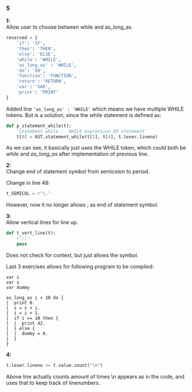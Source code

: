 ### 5

**1:**  
Allow user to choose between while and as_long_as.  

```py
reserved = {
    'if': 'IF',
    'then': 'THEN',
    'else': 'ELSE',
    'while': 'WHILE',
    'as_long_as' : 'WHILE',
    'do': 'DO',
    'function': 'FUNCTION',
    'return': 'RETURN',
    'var': 'VAR',
    'print': 'PRINT'
}
```

Added line ``` 'as_long_as' : 'WHILE' ``` which means we have multiple WHILE tokens. But is a solution, since the while statement is defined as:  

```py
def p_statement_while(t):
    'statement_while :  WHILE expression DO statement'
    t[0] = AST.statement_while(t[2], t[4], t.lexer.lineno)
```
As we can see, it basically just uses the WHILE token, which could both be *while* and *as_long_as* after implementation of previous line.

**2:**  
Change end of statement symbol from semicolon to period.  

Change in line 48:
```py
t_SEMICOL = r'\.'
```
However, now it no longer allows ; as end of statement symbol.

**3:**  
Allow vertical lines for line up.  

```py
def t_vert_line(t):
    r'\|'
    pass
```
Does not check for context, but just allows the symbol.


Last 3 exercises allows for following program to be compiled:
```
var i
var s
var dummy

as_long_as i < 10 do {
|  print 0.
|  s = s + i.
|  i = i + 1.
|  if i == 10 then {
|  |  print 42.
|  } else {
|  |  dummy = 0.
|  }
}
````

**4:**  
```py
t.lexer.lineno += t.value.count("\n")
```
Above line actually counts amount of times \n appears as in the code, and uses that to keep track of linenumbers.
